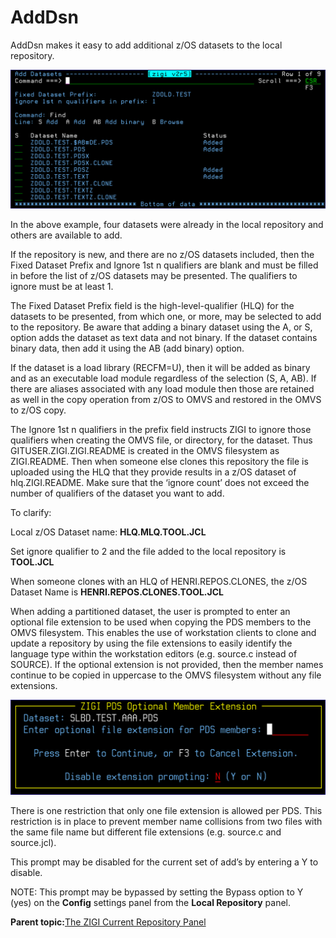 # AddDsn

AddDsn makes it easy to add additional z/OS datasets to the local repository.

![](media/img(32).png)

In the above example, four datasets were already in the local repository and others are available to add.

If the repository is new, and there are no z/OS datasets included, then the Fixed Dataset Prefix and Ignore 1st n qualifiers are blank and must be filled in before the list of z/OS datasets may be presented. The qualifiers to ignore must be at least 1.

The Fixed Dataset Prefix field is the high-level-qualifier \(HLQ\) for the datasets to be presented, from which one, or more, may be selected to add to the repository. Be aware that adding a binary dataset using the A, or S, option adds the dataset as text data and not binary. If the dataset contains binary data, then add it using the AB \(add binary\) option.

If the dataset is a load library \(RECFM=U\), then it will be added as binary and as an executable load module regardless of the selection \(S, A, AB\). If there are aliases associated with any load module then those are retained as well in the copy operation from z/OS to OMVS and restored in the OMVS to z/OS copy.

The Ignore 1st n qualifiers in the prefix field instructs ZIGI to ignore those qualifiers when creating the OMVS file, or directory, for the dataset. Thus GITUSER.ZIGI.ZIGI.README is created in the OMVS filesystem as ZIGI.README. Then when someone else clones this repository the file is uploaded using the HLQ that they provide results in a z/OS dataset of hlq.ZIGI.README. Make sure that the ‘ignore count’ does not exceed the number of qualifiers of the dataset you want to add.

To clarify:

Local z/OS Dataset name: **HLQ.MLQ.TOOL.JCL**

Set ignore qualifier to 2 and the file added to the local repository is **TOOL.JCL**

When someone clones with an HLQ of HENRI.REPOS.CLONES, the z/OS Dataset Name is **HENRI.REPOS.CLONES.TOOL.JCL**

When adding a partitioned dataset, the user is prompted to enter an optional file extension to be used when copying the PDS members to the OMVS filesystem. This enables the use of workstation clients to clone and update a repository by using the file extensions to easily identify the language type within the workstation editors \(e.g. source.c instead of SOURCE\). If the optional extension is not provided, then the member names continue to be copied in uppercase to the OMVS filesystem without any file extensions.

![](media/img(33).png)

There is one restriction that only one file extension is allowed per PDS. This restriction is in place to prevent member name collisions from two files with the same file name but different file extensions \(e.g. source.c and source.jcl\).

This prompt may be disabled for the current set of add’s by entering a Y to disable.

NOTE: This prompt may be bypassed by setting the Bypass option to Y \(yes\) on the **Config** settings panel from the **Local Repository** panel.

**Parent topic:**[The ZIGI Current Repository Panel](zOS_ISPF_Git_Interface_Users_Guide_V3R0_the_zigi_current_repository_panel.html)

